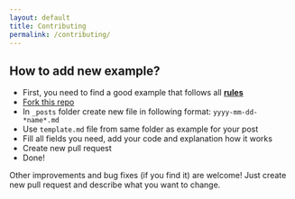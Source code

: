```yaml
---
layout: default
title: Contributing
permalink: /contributing/
---
```

## How to add new example?
- First, you need to find a good example that follows all **[rules](https://doublecookies.github.io/wat-increment/rules)**
- [Fork this repo](https://github.com/DoubleCookies/wat-increment)
- In `_posts` folder create new file in following format: `yyyy-mm-dd-*name*.md`
- Use `template.md` file from same folder as example for your post
- Fill all fields you need, add your code and explanation how it works
- Create new pull request
- Done!

Other improvements and bug fixes (if you find it) are welcome! Just create new pull request and describe what you want to
change.